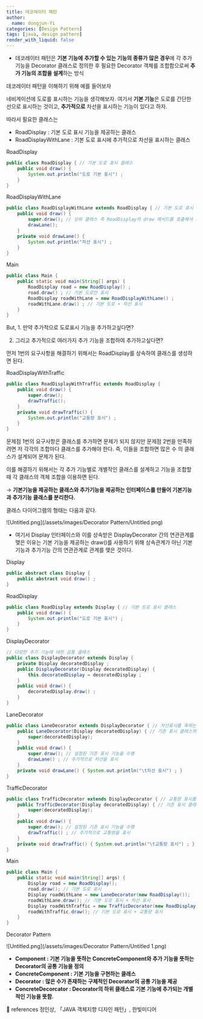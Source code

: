 ```yaml
---
title: 데코레이터 패턴
author:
  name: dongjun-Yi
categories: [Design Pattern]
tags: [java, design pattern]
render_with_liquid: false
---
```

- 데코레이터 패턴은 **기본 기능에** **추가할 수 있는 기능의 종류가 많은 경우**에 각 추가 기능을 Decorator 클래스로 정의한 후 필요한 Decorator 객체를 조합함으로써 **추가 기능의 조합을 설계**하는 방식

데코레이터 패턴을 이해하기 위해 예를 들어보자

네비게이션에 도로를 표시하는 기능을 생각해보자. 여기서 **기본 기능**은 도로를 간단한 선으로 표시하는 것이고, **추가적으로** 차선을 표시하는 기능이 있다고 하자.

따라서 필요한 클래스는 

- RoadDisplay : 기본 도로 표시 기능을 제공하는 클래스
- RoadDisplayWithLane : 기본 도로 표시에 추가적으로 차선을 표시하는 클래스

RoadDisplay

```java
public class RoadDisplay { // 기본 도로 표시 클래스
	public void draw() {
		System.out.println("도로 기본 표시") ;
	}
}
```

RoadDisplayWithLane

```java
public class RoadDisplayWithLane extends RoadDisplay { // 기본 도로 표시 + 차선 표시 클래스
    public void draw() {
        super.draw(); // 상위 클래스 즉 RoadDisplay의 draw 메서드를 호출해서 기본 도로를 표시
        drawLane();
    }
    private void drawLane() {
        System.out.println("차선 표시") ;
    }
}
```

Main

```java
public class Main {
    public static void main(String[] args) {
        RoadDisplay road = new RoadDisplay() ;
        road.draw() ; // 기본 도로만 표시
        RoadDisplay roadWithLane = new RoadDisplayWithLane() ;
        roadWithLane.draw() ; // 기본 도로 + 차선 표시
    }
}
```

But, 1. 만약 추가적으로 도로표시 기능을 추가하고싶다면?

  2. 그리고 추가적으로 여러가지 추가 기능을 조합하여 추가하고싶다면?

먼저 1번의 요구사항을 해결하기 위해서는 RoadDisplay를 상속하여 클래스를 생성하면 된다.

RoadDisplayWithTraffic

```java
public class RoadDisplayWithTraffic extends RoadDisplay {
    public void draw() {
        super.draw();
        drawTraffic();
    }
    private void drawTraffic() {
        System.out.println("교통량 표시") ;
    }
}
```

문제점 1번의 요구사항은 클래스를 추가하면 문제가 되지 않지만 문제점 2번을 만족하려면 저 각각의 조합마다 클래스를 추가해야 한다. 즉, 이들을 조합하면 많은 수 의 클래스가 설계되어 문제가 된다.

이를 해결하기 위해서는 각 추가 기능별로 개별작인 클래스를 설계하고 기능을 조합할 때 각 클래스의 객체 조합을 이용하면 된다.

→ **기본기능을 제공하는 클래스와 추가기능을 제공하는 인터페이스를 만들어 기본기능과 추가기능 클래스를 분리한다.**

클래스 다이어그램의 형태는 다음과 같다.

![Untitled.png](/assets/images/Decorator Pattern/Untitled.png)

- 여기서 Display 인터페이스와 이를 상속받은 DisplayDecorator 간의 연관관계를 맺은 이유는 기본 기능을 제공하는 draw()를 사용하기 위해 상속관계가 아닌 기본기능과 추가기능 간의 연관관계로 관계를 맺은 것이다.

Display

```java
public abstract class Display {
    public abstract void draw() ;
}
```

RoadDisplay

```java
public class RoadDisplay extends Display { // 기본 도로 표시 클래스
    public void draw() {
        System.out.println("도로 기본 표시") ;
    }
}
```

DisplayDecorator

```java
// 다양한 추가 기능에 대한 공통 클래스
public class DisplayDecorator extends Display {
    private Display decoratedDisplay ;
    public DisplayDecorator(Display decoratedDisplay) {
        this.decoratedDisplay = decoratedDisplay ;
    }
    public void draw() {
        decoratedDisplay.draw() ;
    }
}
```

LaneDecorator

```java
public class LaneDecorator extends DisplayDecorator { // 차선표시를 축하는 클래스
    public LaneDecorator(Display decoratedDisplay) { // 기존 표시 클래스의 설정
        super(decoratedDisplay);
    }
    public void draw() {
        super.draw(); // 설정된 기존 표시 기능을 수행
        drawLane() ; // 추가적으로 차선을 표시
    }
    private void drawLane() { System.out.println("\t차선 표시") ; }
}
```

TrafficDecorator

```java
public class TrafficDecorator extends DisplayDecorator { // 교통량 표시를 추가하는 클래스
    public TrafficDecorator(Display decoratedDisplay) { // 기존 표시 클래스의 설정
        super(decoratedDisplay);
    }
    public void draw() {
        super.draw(); // 설정된 기존 표시 기능을 수행
        drawTraffic() ; // 추가적으로 교통량을 표시
    }
    private void drawTraffic() { System.out.println("\t교통량 표시") ; }
}
```

Main

```java
public class Main {
    public static void main(String[] args) {
        Display road = new RoadDisplay();
        road.draw(); // 기본 도로 표시
        Display roadWithLane = new LaneDecorator(new RoadDisplay());
        roadWithLane.draw(); // 기본 도로 표시 + 차선 표시
        Display roadWithTraffic = new TrafficDecorator(new RoadDisplay());
        roadWithTraffic.draw(); // 기본 도로 표시 + 교통량 표시
    }
}
```

Decorator Pattern

![Untitled.png](/assets/images/Decorator Pattern/Untitled 1.png)

- **Component : 기본 기능을 뜻하는 ConcreteComponent와 추가 기능을 뜻하는 Decorator의 공통 기능을 정의**
- **ConcreteComponent : 기본 기능을 구현하는 클래스**
- **Decorator : 많은 수가 존재하는 구체적인 Decorator의 공통 기능을 제공**
- **ConcreteDecorcator : Decorator의 하위 클래스로 기본 기능에 추가되는 개별적인 기능을 뜻함.**

<aside>
📖 references                                                                                                                                     정인상, 「JAVA 객체지향 디자인 패턴」, 한빛미디어

</aside>